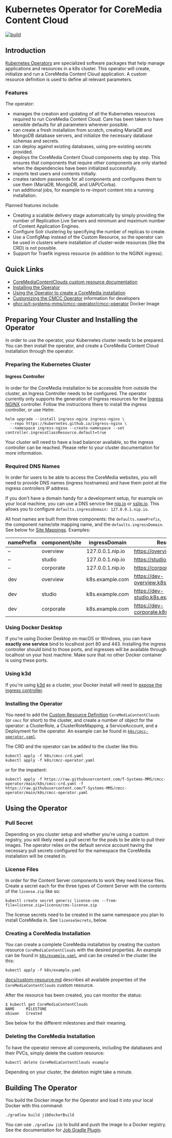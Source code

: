 # Kubernetes Operator for CoreMedia Content Cloud

[![build](https://github.com/T-Systems-MMS/cmcc-operator/actions/workflows/build.yml/badge.svg)](https://github.com/T-Systems-MMS/cmcc-operator/actions/workflows/build.yml)

## Introduction

[Kubernetes Operators](https://kubernetes.io/docs/concepts/extend-kubernetes/operator/) are specialized software packages that help manage applications and resources in a k8s cluster. This operator will create, initialize and run a CoreMedia Content Cloud application. A custom resource definition is used to define all relevant parameters.

### Features

The operator:
* manages the creation and updating of all the Kubernetes resources required to run CoreMedia Content Cloud. Care has been taken to have sensible defaults for all parameters wherever possible.
* can create a fresh installation from scratch, creating MariaDB and MongoDB database servers, and initialize the necessary database schemas and secrets.
* can deploy against existing databases, using pre-existing secrets provided.
* deploys the CoreMedia Content Cloud components step by step. This ensures that components that require other components are only started when the dependencies have been initialized successfully.
* imports test users and contents initially.
* creates random passwords for all components and configures them to use them (MariaDB, MongoDB, and UAPI/Corba).
* run additional jobs, for example to re-import content into a running installation.

Planned features include:
* Creating a scalable delivery stage automatically by simply providing the number of Replication Live Servers and minimum and maximum number of Content Application Engines.
* Configure Solr clustering by specifying the number of replicas to create.
* Use a ConfigMap instead of the Custom Resource, so the operator can be used in clusters where installation of cluster-wide resources (like the CRD) is not possible.
* Support for Traefik ingress resource (in addition to the NGINX ingress).

## Quick Links

* [CoreMediaContentClouds custom resource documentation](docs/custom-resource.md)
* [Installing the Operator](#preparing-your-cluster-and-installing-the-operator)
* [Using the Operator to create a CoreMedia installation](#using-the-operator)
* [Customizing the CMCC Operator](docs/customizing-the-operator.md) information for developers
* [ghcr.io/t-systems-mms/cmcc-operator/cmcc-operator](https://github.com/T-Systems-MMS/cmcc-operator/pkgs/container/cmcc-operator%2Fcmcc-operator) Docker Image

## Preparing Your Cluster and Installing the Operator

In order to use the operator, your Kubernetes cluster needs to be prepared. You can then install the operator, and create a CoreMedia Content Cloud installation through the operator.

### Preparing the Kubernetes Cluster

#### Ingress Controller
In order for the CoreMedia installation to be accessible from outside the cluster, an Ingress Controller needs to be configured. The operator currently only supports the generation of Ingress resources for the [Ingress NGINX](https://kubernetes.github.io/ingress-nginx/) controller. Follow the instructions there to install the ingress controller, or use Helm:

```shell
helm upgrade --install ingress-nginx ingress-nginx \
  --repo https://kubernetes.github.io/ingress-nginx \
  --namespace ingress-nginx --create-namespace --set controller.ingressClassResource.default=true
```

Your cluster will need to have a load balancer available, so the ingress controller can be reached. Please refer to your cluster documentation for more information.

### Required DNS Names

In order for users to be able to access the CoreMedia websites, you will need to provide DNS names (ingress hostnames) and have them point at the ingress controllers IP address.

If you don't have a domain handy for a development setup, for example on your local machine, you can use a DNS service like [nip.io](https://nip.io) or [sslip.io](https://sslip.io). This allows you to configure `defaults.ingressDomain: 127.0.0.1.nip.io`.

All host names are built from three components: the `defaults.namePrefix`, the component name/site mapping name, and the `defaults.ingressDomain`. See below for [Site Mappings](docs/custom-resource.md#site-mappings). Examples:

| namePrefix | component/site | ingressDomain    | Resulting URL                         |
|------------|----------------|------------------|---------------------------------------|
| –          | overview       | 127.0.0.1.nip.io | https://overview.127.0.0.1.nip.io     |
| –          | studio         | 127.0.0.1.nip.io | https://studio.127.0.0.1.nip.io       |
| –          | corporate      | 127.0.0.1.nip.io | https://corporate.127.0.0.1.nip.io    |
| dev        | overview       | k8s.example.com  | https://dev-overview.k8s.example.com  |
| dev        | studio         | k8s.example.com  | https://dev-studio.k8s.example.com    |
| dev        | corporate      | k8s.example.com  | https://dev-corporate.k8s.example.com |


### Using Docker Desktop

If you're using Docker Desktop on macOS or Windows, you can have **exactly one service** bind to localhost port 80 and 443. Installing the ingress controller should bind to those ports, and ingresses will be available through localhost on your host machine. Make sure that no other Docker container is using these ports.

### Using k3d

If you're using [k3d](https://k3d.io/) as a cluster, your Docker install will need to [expose the ingress controller](https://k3d.io/v5.0.0/usage/exposing_services/).

### Installing the Operator

You need to add the [Custom Resource Definition](k8s/cmcc-crd.yaml) `CoreMediaContentClouds` (or `cmcc` for short) to the cluster, and create a number of object for the operator: a ClusterRole, a ClusterRoleMapping, a ServiceAccount, and a Deployment for the operator. An example can be found in [`k8s/cmcc-operator.yaml`](k8s/cmcc-operator.yaml).

The CRD and the operator can be added to the cluster like this:

```shell
kubectl apply -f k8s/cmcc-crd.yaml
kubectl apply -f k8s/cmcc-operator.yaml
```

or for the impatient:
```shell
kubectl apply -f https://raw.githubusercontent.com/T-Systems-MMS/cmcc-operator/main/k8s/cmcc-crd.yaml -f https://raw.githubusercontent.com/T-Systems-MMS/cmcc-operator/main/k8s/cmcc-operator.yaml
```


## Using the Operator

### Pull Secret

Depending on you cluster setup and whether you're using a custom registry, you will likely need a pull secret for the pods to be able to pull their images. The operator relies on the default service account having the necessary pull secrets configured for the namespace the CoreMedia installation will be created in.

### License Files

In order for the Content Server components to work they need license files. Create a secret each for the three types of Content Server with the contents of the `license.zip` like so:

```shell
kubectl create secret generic license-cms --from-file=license.zip=license/cms-license.zip 
```

The license secrets need to be created in the same namespace you plan to install CoreMedia in. See `licenseSecrets`, below.

### Creating a CoreMedia Installation

You can create a complete CoreMedia installation by creating the custom resource `CoreMediaContentClouds` with the desired properties. An example can be found in [`k8s/example.yaml`](k8s/example.yaml), and can be created in the cluster like this:

```shell
kubectl apply -f k8s/example.yaml
```

[docs/custom-resource.md](docs/custom-resource.md) describes all available properties of the `CoreMediaContentClouds` custom resource.

After the resource has been created, you can monitor the status:
```shell
$ kubectl get CoreMediaContentClouds
NAME     MILESTONE
obiwan   Created
```
See below for the different milestones and their meaning.

### Deleting the CoreMedia Installation

To have the operator remove all components, including the databases and their PVCs, simply delete the custom resource:
```shell
kubectl delete CoreMediaContentClouds example
```

Depending on your cluster, the deletion might take a minute.


## Building The Operator

You build the Docker image for the Operator and load it into your local Docker with this command:
```shell
./gradlew build jibDockerBuild
```

You can use `./gradlew jib` to build and push the image to a Docker registry. See the documentation for [Job Gradle Plugin](https://github.com/GoogleContainerTools/jib/tree/master/jib-gradle-plugin).